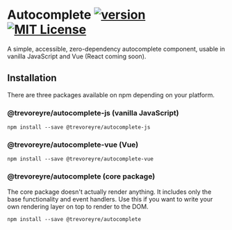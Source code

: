 # Autocomplete [![version][version-badge]][package] [![MIT License][license-badge]][license]

A simple, accessible, zero-dependency autocomplete component, usable in vanilla JavaScript and Vue (React coming soon).

## Installation

There are three packages available on npm depending on your platform.

### @trevoreyre/autocomplete-js (vanilla JavaScript)

```
npm install --save @trevoreyre/autocomplete-js
```

### @trevoreyre/autocomplete-vue (Vue)

```
npm install --save @trevoreyre/autocomplete-vue
```

### @trevoreyre/autocomplete (core package)

The core package doesn't actually render anything. It includes only the base functionality and event handlers. Use this if you want to write your own rendering layer on top to render to the DOM.

```
npm install --save @trevoreyre/autocomplete
```

[version-badge]: https://img.shields.io/npm/v/@trevoreyre/autocomplete.svg?style=flat-square
[package]: https://www.npmjs.com/package/@trevoreyre/autocomplete
[license-badge]: https://img.shields.io/npm/l/@trevoreyre/autocomplete.svg?style=flat-square
[license]: https://github.com/trevoreyre/autocomplete/blob/master/LICENSE

